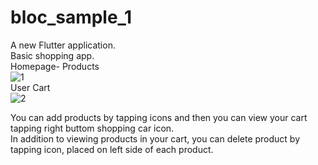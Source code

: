 # bloc_sample_1

A new Flutter application. </br>
Basic shopping app.  </br>
Homepage- Products  </br>
![1](https://user-images.githubusercontent.com/23221280/99284888-dec25980-2847-11eb-800c-5cc36fcfca08.PNG)  </br>
User Cart  </br>
![2](https://user-images.githubusercontent.com/23221280/99284920-e71a9480-2847-11eb-87e0-d0a60d873a81.PNG)  </br>

You can add products by tapping icons and then you can view your cart tapping right buttom shopping car icon.  </br>
In addition to viewing products in your cart, you can delete product by tapping icon, placed on left side of each product. </br>
